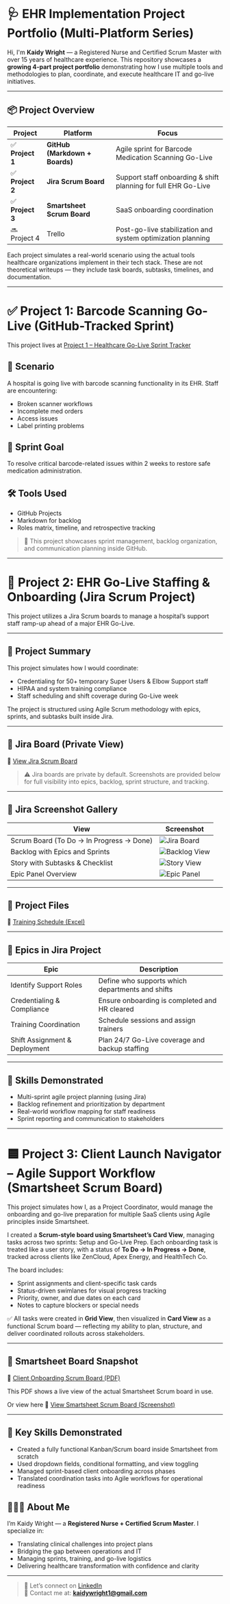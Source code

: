 # 🩺 EHR Implementation Project Portfolio (Multi-Platform Series)

Hi, I'm **Kaidy Wright** — a Registered Nurse and Certified Scrum Master with over 15 years of healthcare experience. This repository showcases a **growing 4-part project portfolio** demonstrating how I use multiple tools and methodologies to plan, coordinate, and execute healthcare IT and go-live initiatives.

---

## 📦 Project Overview

| Project | Platform | Focus |
|---------|----------|---------------------------------------------------------------|
| ✅ **Project 1** | **GitHub (Markdown + Boards)** | Agile sprint for Barcode Medication Scanning Go-Live |
| ✅ **Project 2** | **Jira Scrum Board** | Support staff onboarding & shift planning for full EHR Go-Live |
| ✅ **Project 3**| **Smartsheet Scrum Board** |  SaaS onboarding coordination |
| 🔜 Project 4 | Trello | Post-go-live stabilization and system optimization planning |

Each project simulates a real-world scenario using the actual tools healthcare organizations implement in their tech stack. These are not theoretical writeups — they include task boards, subtasks, timelines, and documentation.

---

# ✅ Project 1: Barcode Scanning Go-Live (GitHub-Tracked Sprint)

This project lives at [Project 1 – Healthcare Go-Live Sprint Tracker](https://github.com/kaidywright/Healthcare-Go-Live-Sprint-Tracker)

## 🧠 Scenario

A hospital is going live with barcode scanning functionality in its EHR. Staff are encountering:
- Broken scanner workflows
- Incomplete med orders
- Access issues
- Label printing problems

## 🎯 Sprint Goal

To resolve critical barcode-related issues within 2 weeks to restore safe medication administration.

## 🛠 Tools Used
- GitHub Projects
- Markdown for backlog
- Roles matrix, timeline, and retrospective tracking

> 📌 This project showcases sprint management, backlog organization, and communication planning inside GitHub.

---

# 🔵 Project 2: EHR Go-Live Staffing & Onboarding (Jira Scrum Project)

This project utilizes a Jira Scrum boards to manage a hospital’s support staff ramp-up ahead of a major EHR Go-Live.

---

## 📘 Project Summary

This project simulates how I would coordinate:
- Credentialing for 50+ temporary Super Users & Elbow Support staff
- HIPAA and system training compliance
- Staff scheduling and shift coverage during Go-Live week

The project is structured using Agile Scrum methodology with epics, sprints, and subtasks built inside Jira.

---

## 🔗 Jira Board (Private View)

🔗 [View Jira Scrum Board](https://kaidywright1.atlassian.net/jira/software/projects/EHRGO/boards/35)

> ⚠️ Jira boards are private by default. Screenshots are provided below for full visibility into epics, backlog, sprint structure, and tracking.

---

## 📸 Jira Screenshot Gallery

| View | Screenshot |
|------|------------|
| Scrum Board (To Do → In Progress → Done) | ![Jira Board](./assets/Screenshot%202025-05-05%20144908.png) |
| Backlog with Epics and Sprints | ![Backlog View](./assets/Screenshot%202025-05-05%20145004.png) |
| Story with Subtasks & Checklist | ![Story View](./assets/Screenshot%202025-05-05%20145106.png) |
| Epic Panel Overview | ![Epic Panel](./assets/Screenshot%202025-05-05%20145256.png) |

---

## 📁 Project Files

📎  [Training Schedule (Excel)](./assets/training_schedule.xlsx)

---

## 🧩 Epics in Jira Project

| Epic | Description |
|------|-------------|
| Identify Support Roles | Define who supports which departments and shifts |
| Credentialing & Compliance | Ensure onboarding is completed and HR cleared |
| Training Coordination | Schedule sessions and assign trainers |
| Shift Assignment & Deployment | Plan 24/7 Go-Live coverage and backup staffing |

---

## 🧠 Skills Demonstrated

- Multi-sprint agile project planning (using Jira)
- Backlog refinement and prioritization by department
- Real-world workflow mapping for staff readiness
- Sprint reporting and communication to stakeholders

---
# 🟦 Project 3: Client Launch Navigator – Agile Support Workflow (Smartsheet Scrum Board)

This project simulates how I, as a Project Coordinator, would manage the onboarding and go-live preparation for multiple SaaS clients using Agile principles inside Smartsheet.

I created a **Scrum-style board using Smartsheet’s Card View**, managing tasks across two sprints: Setup and Go-Live Prep. Each onboarding task is treated like a user story, with a status of **To Do → In Progress → Done**, tracked across clients like ZenCloud, Apex Energy, and HealthTech Co.

The board includes:
- Sprint assignments and client-specific task cards
- Status-driven swimlanes for visual progress tracking
- Priority, owner, and due dates on each card
- Notes to capture blockers or special needs

✅ All tasks were created in **Grid View**, then visualized in **Card View** as a functional Scrum board — reflecting my ability to plan, structure, and deliver coordinated rollouts across stakeholders.

---

## 📸 Smartsheet Board Snapshot

📎 [Client Onboarding Scrum Board (PDF)](./assets/smartsheet_scrum_board.pdf)

This PDF shows a live view of the actual Smartsheet Scrum board in use.

Or view here 📸 [View Smartsheet Scrum Board (Screenshot)](./assets/Smartsheet%20Scrum%20board.pdf)

---

## 🧠 Key Skills Demonstrated
- Created a fully functional Kanban/Scrum board inside Smartsheet from scratch
- Used dropdown fields, conditional formatting, and view toggling
- Managed sprint-based client onboarding across phases
- Translated coordination tasks into Agile workflows for operational readiness
## 👩🏾‍⚕️ About Me

I’m Kaidy Wright — a **Registered Nurse + Certified Scrum Master**. I specialize in:
- Translating clinical challenges into project plans
- Bridging the gap between operations and IT
- Managing sprints, training, and go-live logistics
- Delivering healthcare transformation with confidence and clarity

---

> 💬 Let’s connect on [LinkedIn](https://www.linkedin.com/in/kaidywright/)  
> 📧 Contact me at: **kaidywright1@gmail.com**
